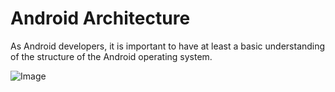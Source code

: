 # Android Architecture

As Android developers, it is important to have at least a basic understanding of the structure of the Android operating system. 

![Image](http://www.alliance-rom.com/attachments/android-system-architecture-jpg.9989/)